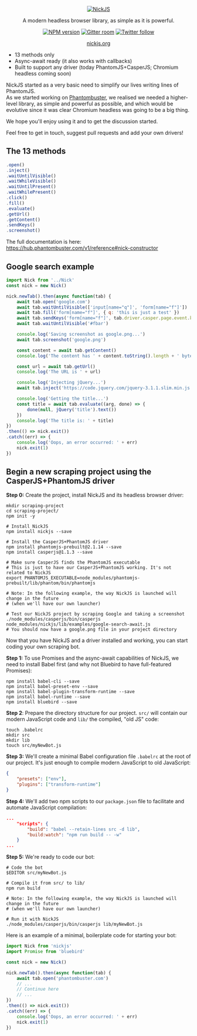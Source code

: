<p align="center">
  <a href="https://nickjs.org/">
    <img alt="NickJS" src="https://raw.githubusercontent.com/phantombuster/nickjs/master/logo.png">
  </a>
</p>

<p align="center">
  A modern headless browser library, as simple as it is powerful.
</p>

<p align="center">
  <a href="https://www.npmjs.com/package/nickjs"><img alt="NPM version" src="https://img.shields.io/npm/v/nickjs.svg?style=flat-square"></a>
  <a href="https://gitter.im/phantombuster/Lobby"><img alt="Gitter room" src="https://img.shields.io/gitter/room/Phantombuster/Lobby.svg?style=flat-square"></a>
  <a href="https://twitter.com/phbuster"><img alt="Twitter follow" src="https://img.shields.io/twitter/follow/phbuster.svg?style=social&label=Follow"></a>
</p>

<p align="center">
  <a href="http://nickjs.org">nickjs.org</a>
</p>

* 13 methods only
* Async-await ready (it also works with callbacks)
* Built to support any driver (today PhantomJS+CasperJS; Chromium headless coming soon)

NickJS started as a very basic need to simplify our lives writing lines of PhantomJS.
<br>As we started working on [Phantombuster](https://phantombuster.com), we realised we needed a higher-level library, as simple and powerful as possible, and which would be evolutive since it was clear Chromium headless was going to be a big thing.

We hope you'll enjoy using it and to get the discussion started.

Feel free to get in touch, suggest pull requests and add your own drivers!

The 13 methods
---

```javascript
.open()
.inject()
.waitUntilVisible()
.waitWhileVisible()
.waitUntilPresent()
.waitWhilePresent()
.click()
.fill()
.evaluate()
.getUrl()
.getContent()
.sendKeys()
.screenshot()
```

The full documentation is here: https://hub.phantombuster.com/v1/reference#nick-constructor

Google search example
---

```javascript
import Nick from '../Nick'
const nick = new Nick()

nick.newTab().then(async function(tab) {
    await tab.open('google.com')
    await tab.waitUntilVisible(['input[name="q"]', 'form[name="f"]'])
    await tab.fill('form[name="f"]', { q: 'this is just a test' })
    await tab.sendKeys('form[name="f"]', tab.driver.casper.page.event.key.Enter)
    await tab.waitUntilVisible('#fbar')

    console.log('Saving screenshot as google.png...')
    await tab.screenshot('google.png')

    const content = await tab.getContent()
    console.log('The content has ' + content.toString().length + ' bytes')

    const url = await tab.getUrl()
    console.log('The URL is ' + url)

    console.log('Injecting jQuery...')
    await tab.inject('https://code.jquery.com/jquery-3.1.1.slim.min.js')

    console.log('Getting the title...')
    const title = await tab.evaluate((arg, done) => {
   	    done(null, jQuery('title').text())
    })
    console.log('The title is: ' + title)
})
.then(() => nick.exit())
.catch((err) => {
    console.log('Oops, an error occurred: ' + err)
    nick.exit(1)
})
```

Begin a new scraping project using the CasperJS+PhantomJS driver
---

**Step 0:** Create the project, install NickJS and its headless browser driver:

```shell
mkdir scraping-project
cd scraping-project/
npm init -y

# Install NickJS
npm install nickjs --save

# Install the CasperJS+PhantomJS driver
npm install phantomjs-prebuilt@2.1.14 --save
npm install casperjs@1.1.3 --save

# Make sure CasperJS finds the PhantomJS executable
# This is just to have our CasperJS+PhantomJS working. It's not related to NickJS
export PHANTOMJS_EXECUTABLE=node_modules/phantomjs-prebuilt/lib/phantom/bin/phantomjs

# Note: In the following example, the way NickJS is launched will change in the future
# (when we'll have our own launcher)

# Test our NickJS project by scraping Google and taking a screenshot
./node_modules/casperjs/bin/casperjs node_modules/nickjs/lib/examples/google-search-await.js
# You should now have a google.png file in your project directory
```

Now that you have NickJS and a driver installed and working, you can start coding your own scraping bot.

**Step 1:** To use Promises and the async-await capabilities of NickJS, we need to install Babel first (and why not Bluebird to have full-featured Promises):

```shell
npm install babel-cli --save
npm install babel-preset-env --save
npm install babel-plugin-transform-runtime --save
npm install babel-runtime --save
npm install bluebird --save
```

**Step 2**: Prepare the directory structure for our project. `src/` will contain our modern JavaScript code and `lib/` the compiled, "old JS" code:

```shell
touch .babelrc
mkdir src
mkdir lib
touch src/myNewBot.js
```

**Step 3:** We'll create a minimal Babel configuration file `.babelrc` at the root of our project. It's just enough to compile modern JavaScript to old JavaScript:

```json
{
    "presets": ["env"],
    "plugins": ["transform-runtime"]
}
```

**Step 4:** We'll add two npm scripts to our `package.json` file to facilitate and automate JavaScript compilation:

```json
...
    "scripts": {
        "build": "babel --retain-lines src -d lib",
        "build:watch": "npm run build -- -w"
    }
...
```

**Step 5:** We're ready to code our bot:

```shell
# Code the bot
$EDITOR src/myNewBot.js

# Compile it from src/ to lib/
npm run build

# Note: In the following example, the way NickJS is launched will change in the future
# (when we'll have our own launcher)

# Run it with NickJS
./node_modules/casperjs/bin/casperjs lib/myNewBot.js
```

Here is an example of a minimal, boilerplate code for starting your bot:

```javascript
import Nick from 'nickjs'
import Promise from 'bluebird'

const nick = new Nick()

nick.newTab().then(async function(tab) {
    await tab.open('phantombuster.com')
    // ...
    // Continue here
    // ...
})
.then(() => nick.exit())
.catch((err) => {
    console.log('Oops, an error occurred: ' + err)
    nick.exit(1)
})
```
